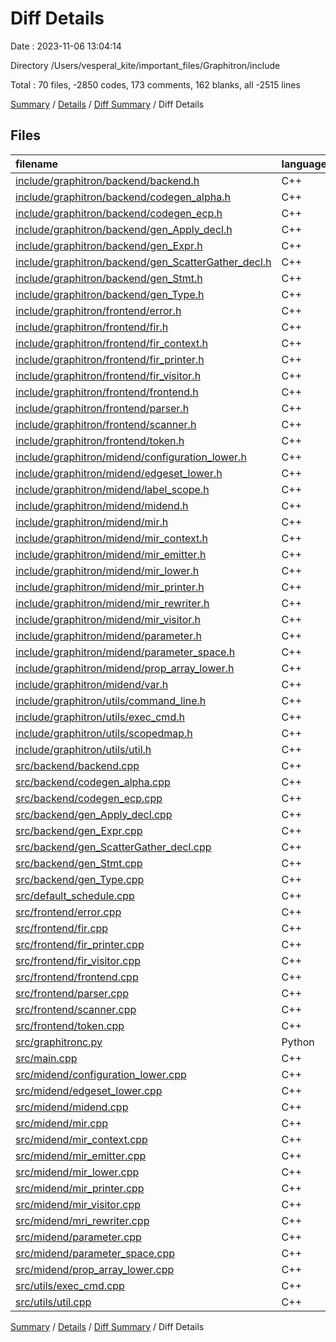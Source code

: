 # Diff Details

Date : 2023-11-06 13:04:14

Directory /Users/vesperal_kite/important_files/Graphitron/include

Total : 70 files,  -2850 codes, 173 comments, 162 blanks, all -2515 lines

[Summary](results.md) / [Details](details.md) / [Diff Summary](diff.md) / Diff Details

## Files
| filename | language | code | comment | blank | total |
| :--- | :--- | ---: | ---: | ---: | ---: |
| [include/graphitron/backend/backend.h](/include/graphitron/backend/backend.h) | C++ | 17 | 3 | 4 | 24 |
| [include/graphitron/backend/codegen_alpha.h](/include/graphitron/backend/codegen_alpha.h) | C++ | 88 | 0 | 17 | 105 |
| [include/graphitron/backend/codegen_ecp.h](/include/graphitron/backend/codegen_ecp.h) | C++ | 82 | 3 | 15 | 100 |
| [include/graphitron/backend/gen_Apply_decl.h](/include/graphitron/backend/gen_Apply_decl.h) | C++ | 43 | 3 | 6 | 52 |
| [include/graphitron/backend/gen_Expr.h](/include/graphitron/backend/gen_Expr.h) | C++ | 59 | 3 | 6 | 68 |
| [include/graphitron/backend/gen_ScatterGather_decl.h](/include/graphitron/backend/gen_ScatterGather_decl.h) | C++ | 46 | 4 | 8 | 58 |
| [include/graphitron/backend/gen_Stmt.h](/include/graphitron/backend/gen_Stmt.h) | C++ | 41 | 3 | 5 | 49 |
| [include/graphitron/backend/gen_Type.h](/include/graphitron/backend/gen_Type.h) | C++ | 23 | 4 | 4 | 31 |
| [include/graphitron/frontend/error.h](/include/graphitron/frontend/error.h) | C++ | 181 | 14 | 53 | 248 |
| [include/graphitron/frontend/fir.h](/include/graphitron/frontend/fir.h) | C++ | 574 | 12 | 219 | 805 |
| [include/graphitron/frontend/fir_context.h](/include/graphitron/frontend/fir_context.h) | C++ | 21 | 3 | 9 | 33 |
| [include/graphitron/frontend/fir_printer.h](/include/graphitron/frontend/fir_printer.h) | C++ | 81 | 44 | 16 | 141 |
| [include/graphitron/frontend/fir_visitor.h](/include/graphitron/frontend/fir_visitor.h) | C++ | 139 | 52 | 107 | 298 |
| [include/graphitron/frontend/frontend.h](/include/graphitron/frontend/frontend.h) | C++ | 14 | 3 | 7 | 24 |
| [include/graphitron/frontend/parser.h](/include/graphitron/frontend/parser.h) | C++ | 91 | 50 | 115 | 256 |
| [include/graphitron/frontend/scanner.h](/include/graphitron/frontend/scanner.h) | C++ | 23 | 3 | 8 | 34 |
| [include/graphitron/frontend/token.h](/include/graphitron/frontend/token.h) | C++ | 75 | 53 | 13 | 141 |
| [include/graphitron/midend/configuration_lower.h](/include/graphitron/midend/configuration_lower.h) | C++ | 32 | 3 | 8 | 43 |
| [include/graphitron/midend/edgeset_lower.h](/include/graphitron/midend/edgeset_lower.h) | C++ | 13 | 3 | 4 | 20 |
| [include/graphitron/midend/label_scope.h](/include/graphitron/midend/label_scope.h) | C++ | 41 | 7 | 11 | 59 |
| [include/graphitron/midend/midend.h](/include/graphitron/midend/midend.h) | C++ | 23 | 5 | 4 | 32 |
| [include/graphitron/midend/mir.h](/include/graphitron/midend/mir.h) | C++ | 539 | 146 | 223 | 908 |
| [include/graphitron/midend/mir_context.h](/include/graphitron/midend/mir_context.h) | C++ | 312 | 37 | 83 | 432 |
| [include/graphitron/midend/mir_emitter.h](/include/graphitron/midend/mir_emitter.h) | C++ | 90 | 4 | 72 | 166 |
| [include/graphitron/midend/mir_lower.h](/include/graphitron/midend/mir_lower.h) | C++ | 12 | 3 | 5 | 20 |
| [include/graphitron/midend/mir_printer.h](/include/graphitron/midend/mir_printer.h) | C++ | 26 | 3 | 6 | 35 |
| [include/graphitron/midend/mir_rewriter.h](/include/graphitron/midend/mir_rewriter.h) | C++ | 24 | 3 | 4 | 31 |
| [include/graphitron/midend/mir_visitor.h](/include/graphitron/midend/mir_visitor.h) | C++ | 123 | 5 | 76 | 204 |
| [include/graphitron/midend/parameter.h](/include/graphitron/midend/parameter.h) | C++ | 48 | 6 | 23 | 77 |
| [include/graphitron/midend/parameter_space.h](/include/graphitron/midend/parameter_space.h) | C++ | 51 | 3 | 10 | 64 |
| [include/graphitron/midend/prop_array_lower.h](/include/graphitron/midend/prop_array_lower.h) | C++ | 13 | 3 | 4 | 20 |
| [include/graphitron/midend/var.h](/include/graphitron/midend/var.h) | C++ | 36 | 7 | 10 | 53 |
| [include/graphitron/utils/command_line.h](/include/graphitron/utils/command_line.h) | C++ | 73 | 8 | 13 | 94 |
| [include/graphitron/utils/exec_cmd.h](/include/graphitron/utils/exec_cmd.h) | C++ | 10 | 3 | 4 | 17 |
| [include/graphitron/utils/scopedmap.h](/include/graphitron/utils/scopedmap.h) | C++ | 112 | 19 | 23 | 154 |
| [include/graphitron/utils/util.h](/include/graphitron/utils/util.h) | C++ | 72 | 12 | 18 | 102 |
| [src/backend/backend.cpp](/src/backend/backend.cpp) | C++ | -11 | -31 | -2 | -44 |
| [src/backend/codegen_alpha.cpp](/src/backend/codegen_alpha.cpp) | C++ | -514 | -3 | -40 | -557 |
| [src/backend/codegen_ecp.cpp](/src/backend/codegen_ecp.cpp) | C++ | -365 | -11 | -39 | -415 |
| [src/backend/gen_Apply_decl.cpp](/src/backend/gen_Apply_decl.cpp) | C++ | -57 | -3 | -5 | -65 |
| [src/backend/gen_Expr.cpp](/src/backend/gen_Expr.cpp) | C++ | -306 | -5 | -40 | -351 |
| [src/backend/gen_ScatterGather_decl.cpp](/src/backend/gen_ScatterGather_decl.cpp) | C++ | -133 | -7 | -9 | -149 |
| [src/backend/gen_Stmt.cpp](/src/backend/gen_Stmt.cpp) | C++ | -177 | -4 | -10 | -191 |
| [src/backend/gen_Type.cpp](/src/backend/gen_Type.cpp) | C++ | -43 | -5 | -8 | -56 |
| [src/default_schedule.cpp](/src/default_schedule.cpp) | C++ | -5 | 0 | -2 | -7 |
| [src/frontend/error.cpp](/src/frontend/error.cpp) | C++ | -80 | -7 | -18 | -105 |
| [src/frontend/fir.cpp](/src/frontend/fir.cpp) | C++ | -18 | -3 | -6 | -27 |
| [src/frontend/fir_printer.cpp](/src/frontend/fir_printer.cpp) | C++ | -520 | -4 | -116 | -640 |
| [src/frontend/fir_visitor.cpp](/src/frontend/fir_visitor.cpp) | C++ | -249 | -4 | -62 | -315 |
| [src/frontend/frontend.cpp](/src/frontend/frontend.cpp) | C++ | -18 | -6 | -9 | -33 |
| [src/frontend/parser.cpp](/src/frontend/parser.cpp) | C++ | -1,119 | -127 | -264 | -1,510 |
| [src/frontend/scanner.cpp](/src/frontend/scanner.cpp) | C++ | -390 | -14 | -29 | -433 |
| [src/frontend/token.cpp](/src/frontend/token.cpp) | C++ | -255 | -4 | -31 | -290 |
| [src/graphitronc.py](/src/graphitronc.py) | Python | -76 | -10 | -26 | -112 |
| [src/main.cpp](/src/main.cpp) | C++ | -48 | -10 | -16 | -74 |
| [src/midend/configuration_lower.cpp](/src/midend/configuration_lower.cpp) | C++ | -44 | -11 | -10 | -65 |
| [src/midend/edgeset_lower.cpp](/src/midend/edgeset_lower.cpp) | C++ | -23 | -3 | -2 | -28 |
| [src/midend/midend.cpp](/src/midend/midend.cpp) | C++ | -163 | -3 | -2 | -168 |
| [src/midend/mir.cpp](/src/midend/mir.cpp) | C++ | -5 | -3 | -3 | -11 |
| [src/midend/mir_context.cpp](/src/midend/mir_context.cpp) | C++ | -3 | -3 | -2 | -8 |
| [src/midend/mir_emitter.cpp](/src/midend/mir_emitter.cpp) | C++ | -750 | -53 | -155 | -958 |
| [src/midend/mir_lower.cpp](/src/midend/mir_lower.cpp) | C++ | -12 | -3 | -2 | -17 |
| [src/midend/mir_printer.cpp](/src/midend/mir_printer.cpp) | C++ | -35 | -3 | -9 | -47 |
| [src/midend/mir_visitor.cpp](/src/midend/mir_visitor.cpp) | C++ | -203 | -4 | -50 | -257 |
| [src/midend/mri_rewriter.cpp](/src/midend/mri_rewriter.cpp) | C++ | -13 | -3 | -3 | -19 |
| [src/midend/parameter.cpp](/src/midend/parameter.cpp) | C++ | -212 | -3 | -53 | -268 |
| [src/midend/parameter_space.cpp](/src/midend/parameter_space.cpp) | C++ | -52 | -3 | -2 | -57 |
| [src/midend/prop_array_lower.cpp](/src/midend/prop_array_lower.cpp) | C++ | -20 | -3 | -2 | -25 |
| [src/utils/exec_cmd.cpp](/src/utils/exec_cmd.cpp) | C++ | -13 | -3 | -2 | -18 |
| [src/utils/util.cpp](/src/utils/util.cpp) | C++ | -166 | -5 | -22 | -193 |

[Summary](results.md) / [Details](details.md) / [Diff Summary](diff.md) / Diff Details